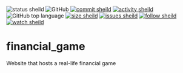 ![status sheild](https://img.shields.io/static/v1?label=status&message=starting...&color=inactive&style=plastic)
![GitHub](https://img.shields.io/github/license/marcpage/financial_game?style=plastic)
[![commit sheild](https://img.shields.io/github/last-commit/marcpage/financial_game?style=plastic)](https://github.com/marcpage/financial_game/commits)
[![activity sheild](https://img.shields.io/github/commit-activity/m/marcpage/financial_game?style=plastic)](https://github.com/marcpage/financial_game/commits)
![GitHub top language](https://img.shields.io/github/languages/top/marcpage/financial_game?style=plastic)
[![size sheild](https://img.shields.io/github/languages/code-size/marcpage/financial_game?style=plastic)](https://github.com/marcpage/financial_game)
[![issues sheild](https://img.shields.io/github/issues-raw/marcpage/financial_game?style=plastic)](https://github.com/marcpage/financial_game/issues)
[![follow sheild](https://img.shields.io/github/followers/marcpage?label=Follow&style=social)](https://github.com/marcpage?tab=followers)
[![watch sheild](https://img.shields.io/github/watchers/marcpage/libernet?label=Watch&style=social)](https://github.com/marcpage/libernet/watchers)

# financial_game
Website that hosts a real-life financial game
